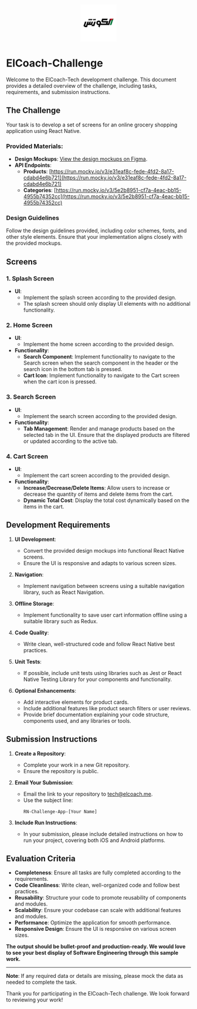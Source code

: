 <p align="center">
<img src="./assets/elcoachLogo.jpg" width="100" alt="ElCoach Logo">
</p>

# ElCoach-Challenge

Welcome to the ElCoach-Tech development challenge. This document provides a detailed overview of the challenge, including tasks, requirements, and submission instructions.

## The Challenge

Your task is to develop a set of screens for an online grocery shopping application using React Native.

### Provided Materials:

- **Design Mockups**: [View the design mockups on Figma](https://www.figma.com/design/IMN7twbII4yBaWFOnRyAKP/Simple-Grocery-app?node-id=0-1).
- **API Endpoints**:
  - **Products**: [https://run.mocky.io/v3/e31eaf8c-fede-4fd2-8a17-cdabd4e6b721](https://run.mocky.io/v3/e31eaf8c-fede-4fd2-8a17-cdabd4e6b721)
  - **Categories**: [https://run.mocky.io/v3/5e2b8951-cf7a-4eac-bb15-4955b74352cc](https://run.mocky.io/v3/5e2b8951-cf7a-4eac-bb15-4955b74352cc)

### Design Guidelines

Follow the design guidelines provided, including color schemes, fonts, and other style elements. Ensure that your implementation aligns closely with the provided mockups.

## Screens

### 1. Splash Screen

- **UI**:
  - Implement the splash screen according to the provided design.
  - The splash screen should only display UI elements with no additional functionality.

### 2. Home Screen

- **UI**:
  - Implement the home screen according to the provided design.
- **Functionality**:
  - **Search Component**: Implement functionality to navigate to the Search screen when the search component in the header or the search icon in the bottom tab is pressed.
  - **Cart Icon**: Implement functionality to navigate to the Cart screen when the cart icon is pressed.

### 3. Search Screen

- **UI**:
  - Implement the search screen according to the provided design.
- **Functionality**:
  - **Tab Management**: Render and manage products based on the selected tab in the UI. Ensure that the displayed products are filtered or updated according to the active tab.

### 4. Cart Screen

- **UI**:
  - Implement the cart screen according to the provided design.
- **Functionality**:
  - **Increase/Decrease/Delete Items**: Allow users to increase or decrease the quantity of items and delete items from the cart.
  - **Dynamic Total Cost**: Display the total cost dynamically based on the items in the cart.

## Development Requirements

1. **UI Development**:

   - Convert the provided design mockups into functional React Native screens.
   - Ensure the UI is responsive and adapts to various screen sizes.

2. **Navigation**:

   - Implement navigation between screens using a suitable navigation library, such as React Navigation.

3. **Offline Storage**:

   - Implement functionality to save user cart information offline using a suitable library such as Redux.

4. **Code Quality**:

   - Write clean, well-structured code and follow React Native best practices.

5. **Unit Tests**:

   - If possible, include unit tests using libraries such as Jest or React Native Testing Library for your components and functionality.

6. **Optional Enhancements**:

   - Add interactive elements for product cards.
   - Include additional features like product search filters or user reviews.
   - Provide brief documentation explaining your code structure, components used, and any libraries or tools.

## Submission Instructions

1. **Create a Repository**:

   - Complete your work in a new Git repository.
   - Ensure the repository is public.

2. **Email Your Submission**:

   - Email the link to your repository to tech@elcoach.me.
   - Use the subject line:
     ```
     RN-Challenge-App-[Your Name]
     ```

3. **Include Run Instructions**:
   - In your submission, please include detailed instructions on how to run your project, covering both iOS and Android platforms.

## Evaluation Criteria

- **Completeness**: Ensure all tasks are fully completed according to the requirements.
- **Code Cleanliness**: Write clean, well-organized code and follow best practices.
- **Reusability**: Structure your code to promote reusability of components and modules.
- **Scalability**: Ensure your codebase can scale with additional features and modules.
- **Performance**: Optimize the application for smooth performance.
- **Responsive Design**: Ensure the UI is responsive on various screen sizes.

**The output should be bullet-proof and production-ready. We would love to see your best display of Software Engineering through this sample work.**

---

**Note**: If any required data or details are missing, please mock the data as needed to complete the task.

Thank you for participating in the ElCoach-Tech challenge. We look forward to reviewing your work!
